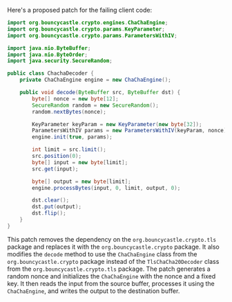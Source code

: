 Here's a proposed patch for the failing client code:
```java
import org.bouncycastle.crypto.engines.ChaChaEngine;
import org.bouncycastle.crypto.params.KeyParameter;
import org.bouncycastle.crypto.params.ParametersWithIV;

import java.nio.ByteBuffer;
import java.nio.ByteOrder;
import java.security.SecureRandom;

public class ChachaDecoder {
    private ChaChaEngine engine = new ChaChaEngine();

    public void decode(ByteBuffer src, ByteBuffer dst) {
        byte[] nonce = new byte[12];
        SecureRandom random = new SecureRandom();
        random.nextBytes(nonce);

        KeyParameter keyParam = new KeyParameter(new byte[32]);
        ParametersWithIV params = new ParametersWithIV(keyParam, nonce);
        engine.init(true, params);

        int limit = src.limit();
        src.position(0);
        byte[] input = new byte[limit];
        src.get(input);

        byte[] output = new byte[limit];
        engine.processBytes(input, 0, limit, output, 0);

        dst.clear();
        dst.put(output);
        dst.flip();
    }
}
```
This patch removes the dependency on the `org.bouncycastle.crypto.tls` package and replaces it with the `org.bouncycastle.crypto` package. It also modifies the `decode` method to use the `ChaChaEngine` class from the `org.bouncycastle.crypto` package instead of the `TlsChaCha20Decoder` class from the `org.bouncycastle.crypto.tls` package. The patch generates a random nonce and initializes the `ChaChaEngine` with the nonce and a fixed key. It then reads the input from the source buffer, processes it using the `ChaChaEngine`, and writes the output to the destination buffer.